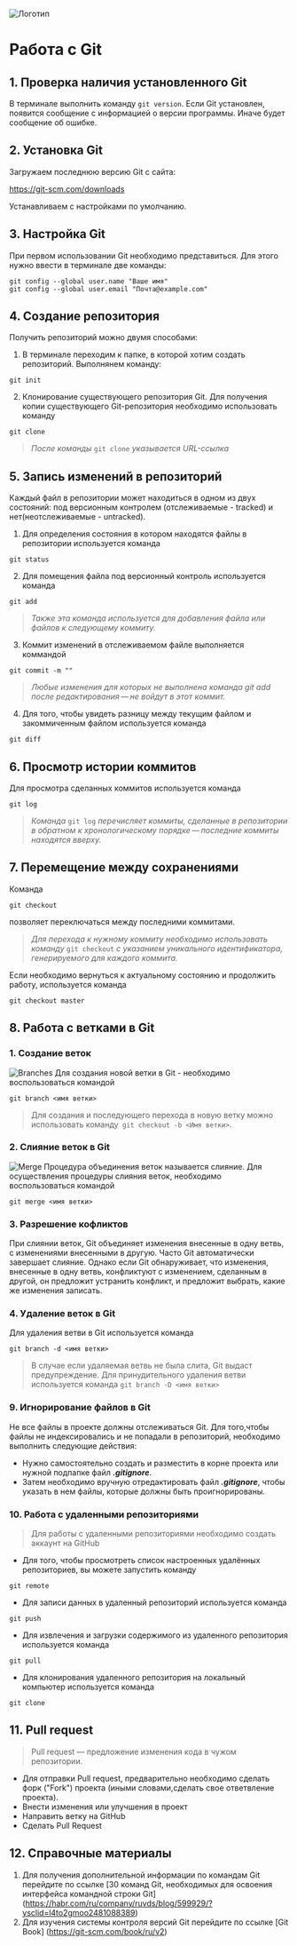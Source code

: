 ![Логотип](Git_icon.svg.png)
# **Работа с Git**
## **1. Проверка наличия установленного Git**
В терминале выполнить команду `git version`.
Если  Git установлен, появится сообщение с информацией о версии программы. Иначе будет сообщение об ошибке.
## **2. Установка Git**
Загружаем последнюю версию Git с сайта:

https://git-scm.com/downloads

Устанавливаем с настройками по умолчанию.
## **3. Настройка Git**
При первом использовании Git необходимо представиться. Для этого нужно ввести в терминале две команды: 
```
git config --global user.name "Ваше имя"
git config --global user.email "Почта@example.com" 
```
## **4. Создание репозитория**
Получить репозиторий можно двумя способами:
1. В терминале переходим к папке, в которой хотим создать репозиторий. Выполнянем команду:
```
git init
```

2. Клонирование существующего репозитория Git.
Для получения копии существующего Git-репозитория необходимо использовать команду 
```
git clone
```
>*После команды* `git clone` *указывается URL-ссылка*
## **5. Запись изменений в репозиторий**
Каждый файл в репозитории может находиться в одном из двух состояний: под версионным контролем (отслеживаемые - tracked) и нет(неотслеживаемые - untracked).
1. Для определения состояния в котором находятся файлы в репозитории используется команда
```
git status
```
2. Для помещения файла под версионный контроль используется команда 
```
git add
```
>*Также эта команда используется для добавления файла или файлов к следующему коммиту.*

3. Коммит изменений в отслеживаемом файле выполняется коммандой
```
git commit -m ""
```
>*Любые изменения  для которых  не выполнена команда git add после редактирования — не войдут в этот коммит.*

4. Для того, чтобы увидеть разницу между текущим файлом и закоммиченным файлом используется команда
```
git diff
```
## **6. Просмотр истории коммитов**
Для просмотра сделанных коммитов используется команда
```
git log
```
>*Команда* `git log` *перечисляет коммиты, сделанные в репозитории в обратном к хронологическому порядке — последние коммиты находятся вверху.*
## **7. Перемещение между сохранениями**
Команда 
```
git checkout
```
позволяет переключаться между последними коммитами.

>*Для перехода к нужному коммиту необходимо использовать команду* `git checkout` *с указанием уникального идентификатора, генерируемого для каждого коммита.*

Если необходимо вернуться к актуальному состоянию и продолжить работу, используется команда
```
git checkout master
```
## **8. Работа с ветками в Git** 
### 1. Создание веток
![Branches](git_branches.png)
Для создания новой ветки в Git - необходимо воспользоваться командой 
```
git branch <имя ветки>
```
> Для создания и последующего перехода в новую ветку 
можно использовать команду` git checkout -b <Имя ветки>`.

### 2. Слияние веток в Git
![Merge](th.jpg)
Процедура объединения веток называется слияние. Для осуществления процедуры слияния веток, необходимо воспользоваться командой
```
git merge <имя ветки>
```

### 3. Разрешение кофликтов

При слиянии веток, Git объединяет изменения внесенные в одну ветвь, с изменениями внесенными в другую. Часто Git автоматически завершает слияние. Однако если Git обнаруживает, что изменения, внесенные в одну ветвь, конфликтуют с изменением, сделанным в другой, он предложит устранить конфликт, и предложит выбрать, какие же изменения записать.

### 4. Удаление веток в Git

Для удаления ветви в Git используется команда
```
git branch -d <имя ветки>
```
> В случае если удаляемая ветвь не была слита, Git выдаст предупреждение.
Для принудительного удаления ветви используется команда
`git branch -D <имя ветки>`

### **9. Игнорирование файлов в Git**
Не все файлы в проекте должны отслеживаться Git. Для того,чтобы файлы не индексировались и не попадали в репозиторий, необходимо выполнить следующие действия:

* Нужно самостоятельно создать и разместить в корне проекта или нужной подпапке файл ***.gitignore***.
* Затем необходимо вручную отредактировать файл ***.gitignore***, чтобы указать в нем файлы, которые должны быть проигнорированы.

### **10. Работа с удаленными репозиториями** 
>Для работы с удаленными репозиториями необходимо создать аккаунт на GitHub
* Для того, чтобы просмотреть список настроенных удалённых репозиториев, вы можете запустить команду 
```
git remote
```
* Для записи данных в удаленный репозиторий используется команда 
```
git push
```
* Для извлечения и загрузки содержимого из удаленного репозитория используется команда
```
git pull
```
* Для клонирования удаленного репозитория на локальный компьютер используется команда 
```
git clone
```
## **11. Pull request**
>Pull request — предложение изменения кода в чужом репозитории.

* Для отправки Pull request, предварительно необходимо сделать форк ("Fork") проекта (иными словами,сделать свое ответвление проекта).
* Внести изменения или улучшения в проект
* Направить ветку на GitHub
* Сделать Pull Request

## **12. Справочные материалы**
1. Для получения дополнительной информации по командам Git перейдите по ссылке [30 команд Git, необходимых для освоения интерфейса командной строки Git] (https://habr.com/ru/company/ruvds/blog/599929/?ysclid=l4to2gmoo2481088389)
2. Для изучения системы контроля версий Git перейдите по ссылке [Git Book] (https://git-scm.com/book/ru/v2)
